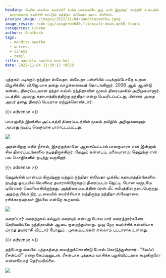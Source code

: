 ```yaml
---
heading: பெரிய சைஸ்ல கவர்ச்சி! உங்க பார்வையே ஒரு மாரி இருக்கு! ராத்திரி உடையில்
  தாராளமாக கவர்ச்சி காட்டும் நந்திதா ஸ்வேதா ஹாட் கிளிக்ஸ்.
preview_image: /images/2022/11/04/nanditaswetha.jpeg
image_resize: /cdn-cgi/image/w=640,fit=scale-down,q=80,f=auto
categories: cinema
authors: Santhosh
tags:
  - nandita swetha
  - actress
  - cinema
  - tamil
title: nandita-swetha-new-hot
date: 2022-11-04 11:39:13 +0530
---
```

புத்தகம் படிக்கும் நந்திதா ஸ்வேதா.
ஸ்வேதா பள்ளியில் படிக்கும்போதே உதயா மியூசிக்கில் வி.ஜே.யாக தனது வாழ்க்கையைத் தொடங்கினார். 2008 ஆம் ஆண்டு கன்னட திரைப்படமான நந்தா லவ்ஸ் நந்திதாவின் மூலம் திரையுலகில் அறிமுகமானார். படத்தில் அவரது கதாபாத்திரத்திற்கு நந்திதா என்று பெயரிடப்பட்டது, பின்னர் அதை அவர் தனது திரைப் பெயராக ஏற்றுக்கொண்டார். 

{{< adsense >}}

பா.ரஞ்சித் இயக்கிய அட்டகத்தி திரைப்படத்தின் மூலம் தமிழில் அறிமுகமானார். அவரது நடிப்பு வெகுவாக பாராட்டப்பட்டது. 


![](/images/2022/11/04/nandita-swetha-new-hot.jpeg)

அதன்பிறகு எதிர் நீச்சல், இதற்குத்தானே ஆசைப்பட்டாய் பாலகுமாரா என இன்னும் சில திரைப்படங்களில் நடித்திருக்கிறார். மேலும் கன்னடம், மலையாளம், தெலுங்கு என் பல மொழிகளில் நடித்து வருகிறார்.

{{< adsense >}}


தெலுங்கில் மான்யம் கிருஷ்ணா மற்றும் நந்திதா ஸ்வேதா முக்கிய கதாபாத்திரங்களில் நடித்து ஓடிடியில்  வெளிவர தயாராகியிருக்கும் திரைப்படம்  ஜெட்டி. போன வருடமே டிரெய்லர் வெளியாகியிருந்தது. அத்திரைப்படத்தின் ப்ரஸ் மீட் சமீபத்தில் நடைபெற்றது. அதற்கு பிங்க் நிற புடவையில் கவர்ச்சியாக வந்திருந்த நந்திதா ஸ்வேதாவை ரசிக்காதவர்கள் இல்லை என்றே கூறலாம்.


![](/images/2022/11/04/nandita-swetha-new-hot2.jpeg)

கரைப்பார் கரைத்தால் கல்லும் கரையும் என்பது போல யார் கரைத்தார்களோ தெரியவில்லை நந்திதாவின் ஆடை குறைந்துள்ளது. முழு நேர கவர்ச்சிக் கன்னியாக மாறத் தயாராகி விட்டார் போலும்.. புகைப்படங்கள் எல்லாம் பட்டாசாக உள்ளது. 

{{< adsense >}}


தற்போது கையில் புத்தகத்தை வைத்துக்கொண்டு போஸ் கொடுத்துள்ளார்.. "லைஃப் ரீசன்ட்லி" என்ற கேப்ஷனுடன். ரீசன்டாக புத்தகம் வாசிக்க பழகிவிட்டதாக கூறுகிறாரோ என்னவோத் தெரியவில்லை.

![](/images/2022/11/04/nandita-swetha-new-hot6.jpeg)